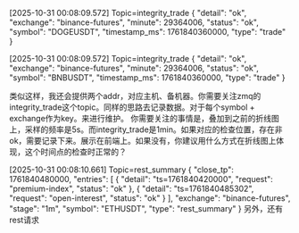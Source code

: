 [2025-10-31 00:08:09.572] Topic=integrity_trade
{
  "detail": "ok",
  "exchange": "binance-futures",
  "minute": 29364006,
  "status": "ok",
  "symbol": "DOGEUSDT",
  "timestamp_ms": 1761840360000,
  "type": "trade"
}

[2025-10-31 00:08:09.572] Topic=integrity_trade
{
  "detail": "ok",
  "exchange": "binance-futures",
  "minute": 29364006,
  "status": "ok",
  "symbol": "BNBUSDT",
  "timestamp_ms": 1761840360000,
  "type": "trade"
}

类似这样，我还会提供两个addr，对应主机、备机器。你需要关注zmq的integrity_trade这个topic。同样的思路去记录数据。对于每个symbol + exchange作为key。来进行维护。
你需要关注的事情是，叠加到之前的折线图上，采样的频率是5s。而integrity_trade是1min。如果对应的检查位置，存在非ok，需要记录下来。展示在前端上。如果没有，你建议用什么方式在折线图上体现，这个时间点的检查时正常的？

[2025-10-31 00:08:10.661] Topic=rest_summary
{
  "close_tp": 1761840480000,
  "entries": [
    {
      "detail": "ts=1761840420000",
      "request": "premium-index",
      "status": "ok"
    },
    {
      "detail": "ts=1761840485302",
      "request": "open-interest",
      "status": "ok"
    }
  ],
  "exchange": "binance-futures",
  "stage": "1m",
  "symbol": "ETHUSDT",
  "type": "rest_summary"
}
另外，还有rest请求

